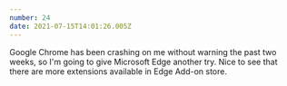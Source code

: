 ```yaml
---
number: 24
date: 2021-07-15T14:01:26.005Z
---
```


Google Chrome has been crashing on me without warning the past two weeks, so I'm going to give Microsoft Edge another try. Nice to see that there are more extensions available in Edge Add-on store.